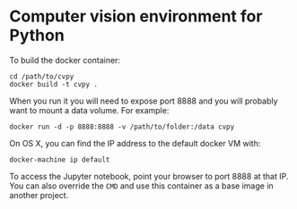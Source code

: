 # Computer vision environment for Python

To build the docker container:

```
cd /path/to/cvpy
docker build -t cvpy .
```

When you run it you will need to expose port 8888 and you will probably want to mount a data volume. For example:

```
docker run -d -p 8888:8888 -v /path/to/folder:/data cvpy
```

On OS X, you can find the IP address to the default docker VM with:

```
docker-machine ip default
```

To access the Jupyter notebook, point your browser to port 8888 at that IP. You can also override the `CMD` and use this container as a base image in another project.
